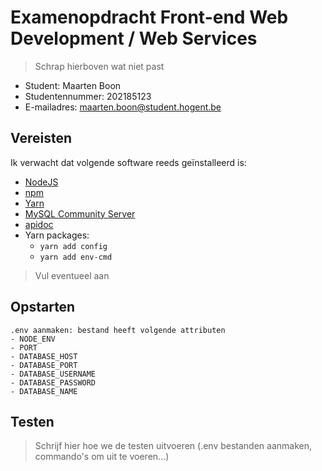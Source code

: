 # Examenopdracht Front-end Web Development / Web Services

> Schrap hierboven wat niet past

- Student: Maarten Boon
- Studentennummer: 202185123
- E-mailadres: maarten.boon@student.hogent.be

## Vereisten

Ik verwacht dat volgende software reeds geïnstalleerd is:

- [NodeJS](https://nodejs.org)
- [npm](https://www.npmjs.com)
- [Yarn](https://yarnpkg.com)
- [MySQL Community Server](https://dev.mysql.com/downloads/mysql/)
- [apidoc](http://apidocjs.com)
- Yarn packages:
    - `yarn add config`
    - `yarn add env-cmd`

> Vul eventueel aan

## Opstarten

    .env aanmaken: bestand heeft volgende attributen
    - NODE_ENV
    - PORT 
    - DATABASE_HOST
    - DATABASE_PORT
    - DATABASE_USERNAME
    - DATABASE_PASSWORD
    - DATABASE_NAME

## Testen

> Schrijf hier hoe we de testen uitvoeren (.env bestanden aanmaken, commando's om uit te voeren...)

